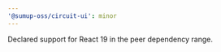 ```yaml
---
'@sumup-oss/circuit-ui': minor
---
```


Declared support for React 19 in the peer dependency range.

